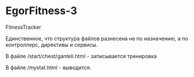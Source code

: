 # EgorFitness-3
FitnessTracker

Единственное, что структура файлов разнесена не по назначению, а по контроллерс, директивы и сервисы. 

В файле /start/chest/ganteli.html - записывается тренировка

В файле /mystat.html - выводится. 
